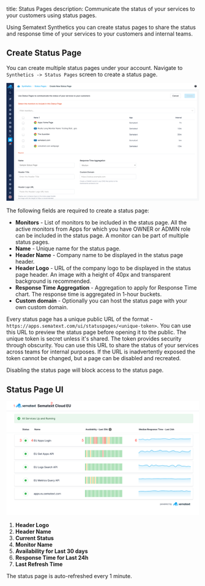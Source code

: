 title: Status Pages
description: Communicate the status of your services to your customers using status pages.

Using Sematext Synthetics you can create status pages to share the status and response time of your services to your customers and internal teams.

## Create Status Page

You can create multiple status pages under your account. Navigate to `Synthetics -> Status Pages` screen to create a status page. 

![Create Status Page](../images/synthetics/status-page-create.png)

The following fields are required to create a status page:

* **Monitors** - List of monitors to be included in the status page. All the active monitors from Apps for which you have OWNER or ADMIN role can be included in the status page. A monitor can be part of multiple status pages.
* **Name** - Unique name for the status page.
* **Header Name** - Company name to be displayed in the status page header.
* **Header Logo** - URL of the company logo to be displayed in the status page header. An image with a height of 40px and transparent background is recommended.
* **Response Time Aggregation** - Aggregation to apply for Response Time chart. The response time is aggregated in 1-hour buckets.
* **Custom domain** - Optionally you can host the status page with your own custom domain.

Every status page has a unique public URL of the format - `https://apps.sematext.com/ui/statuspages/<unique-token>`. You can use this URL to preview the status page before opening it to the public. The unique token is secret unless it's shared. The token provides security through obscurity. You can use this URL to share the status of your services across teams for internal purposes. If the URL is inadvertently exposed the token cannot be changed, but a page can be disabled and recreated. 

Disabling the status page will block access to the status page.

## Status Page UI

![Status Page UI](../images/synthetics/status-page-ui.png)

1. **Header Logo**
2. **Header Name**
3. **Current Status**
4. **Monitor Name**
5. **Availability for Last 30 days**
6. **Response Time for Last 24h**
7. **Last Refresh Time**

The status page is auto-refreshed every 1 minute.
